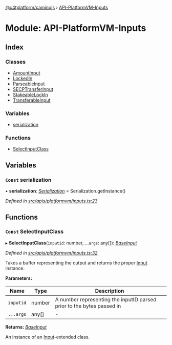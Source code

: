 [@c4tplatform/caminojs](../api.md) › [API-PlatformVM-Inputs](api_platformvm_inputs.md)

# Module: API-PlatformVM-Inputs

## Index

### Classes

* [AmountInput](../classes/api_platformvm_inputs.amountinput.md)
* [LockedIn](../classes/api_platformvm_inputs.lockedin.md)
* [ParseableInput](../classes/api_platformvm_inputs.parseableinput.md)
* [SECPTransferInput](../classes/api_platformvm_inputs.secptransferinput.md)
* [StakeableLockIn](../classes/api_platformvm_inputs.stakeablelockin.md)
* [TransferableInput](../classes/api_platformvm_inputs.transferableinput.md)

### Variables

* [serialization](api_platformvm_inputs.md#const-serialization)

### Functions

* [SelectInputClass](api_platformvm_inputs.md#const-selectinputclass)

## Variables

### `Const` serialization

• **serialization**: *[Serialization](../classes/utils_serialization.serialization.md)* = Serialization.getInstance()

*Defined in [src/apis/platformvm/inputs.ts:23](https://github.com/chain4travel/caminojs/blob/8077d740/src/apis/platformvm/inputs.ts#L23)*

## Functions

### `Const` SelectInputClass

▸ **SelectInputClass**(`inputid`: number, ...`args`: any[]): *[BaseInput](../interfaces/common_inputs.baseinput.md)*

*Defined in [src/apis/platformvm/inputs.ts:32](https://github.com/chain4travel/caminojs/blob/8077d740/src/apis/platformvm/inputs.ts#L32)*

Takes a buffer representing the output and returns the proper [Input](../classes/common_inputs.input.md) instance.

**Parameters:**

Name | Type | Description |
------ | ------ | ------ |
`inputid` | number | A number representing the inputID parsed prior to the bytes passed in  |
`...args` | any[] | - |

**Returns:** *[BaseInput](../interfaces/common_inputs.baseinput.md)*

An instance of an [Input](../classes/common_inputs.input.md)-extended class.
